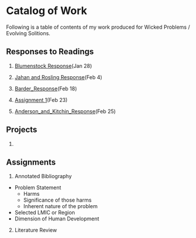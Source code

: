 # Catalog of Work

Following is a table of contents of my work produced for Wicked Problems / Evolving Solitions.

## Responses to Readings

1. [Blumenstock Response](https://tessieb.github.io/Workshop/Blumenstock)(Jan 28)

2. [Jahan and Rosling Response](https://tessieb.github.io/Workshop/Jahan_and_Rosling_Response)(Feb 4)

3. [Barder_Response](https://tessieb.github.io/Workshop/Barder_Response)(Feb 18)

4. [Assignment 1](https://tessieb.github.io/Workshop/Assignment1)(Feb 23)

5. [Anderson_and_Kitchin_Response](https://tessieb.github.io/Workshop/Anderson_and_Kitchin_Response)(Feb 25)


## Projects

1. 

## Assignments

1. Annotated Bibliography
  - Problem Statement
    - Harms
    - Significance of those harms
    - Inherent nature of the problem
   - Selected LMIC or Region
   - Dimension of Human Development

2. Literature Review
